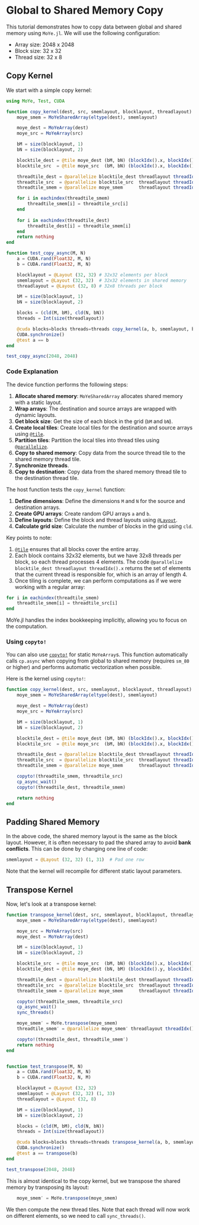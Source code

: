 # Global to Shared Memory Copy

This tutorial demonstrates how to copy data between global and shared memory using `MoYe.jl`. We will use the following configuration:

- Array size: 2048 x 2048
- Block size: 32 x 32
- Thread size: 32 x 8

## Copy Kernel

We start with a simple copy kernel:
```julia
using MoYe, Test, CUDA

function copy_kernel(dest, src, smemlayout, blocklayout, threadlayout)
    moye_smem = MoYeSharedArray(eltype(dest), smemlayout) 

    moye_dest = MoYeArray(dest)
    moye_src = MoYeArray(src)

    bM = size(blocklayout, 1)
    bN = size(blocklayout, 2)

    blocktile_dest = @tile moye_dest (bM, bN) (blockIdx().x, blockIdx().y)
    blocktile_src  = @tile moye_src  (bM, bN) (blockIdx().x, blockIdx().y)

    threadtile_dest = @parallelize blocktile_dest threadlayout threadIdx().x
    threadtile_src  = @parallelize blocktile_src  threadlayout threadIdx().x
    threadtile_smem = @parallelize moye_smem      threadlayout threadIdx().x

    for i in eachindex(threadtile_smem)
        threadtile_smem[i] = threadtile_src[i]
    end
    
    for i in eachindex(threadtile_dest)
        threadtile_dest[i] = threadtile_smem[i]
    end
    return nothing
end

function test_copy_async(M, N)
    a = CUDA.rand(Float32, M, N)
    b = CUDA.rand(Float32, M, N)

    blocklayout = @Layout (32, 32) # 32x32 elements per block
    smemlayout = @Layout (32, 32)  # 32x32 elements in shared memory
    threadlayout = @Layout (32, 8) # 32x8 threads per block

    bM = size(blocklayout, 1)
    bN = size(blocklayout, 2)

    blocks = (cld(M, bM), cld(N, bN))
    threads = Int(size(threadlayout))

    @cuda blocks=blocks threads=threads copy_kernel(a, b, smemlayout, blocklayout, threadlayout)
    CUDA.synchronize()
    @test a == b
end

test_copy_async(2048, 2048)
```

### Code Explanation

The device function performs the following steps:

1.  **Allocate shared memory**: `MoYeSharedArray` allocates shared memory with a static layout.
2.  **Wrap arrays**: The destination and source arrays are wrapped with dynamic layouts.
3.  **Get block size**: Get the size of each block in the grid (`bM` and `bN`).
4.  **Create local tiles**: Create local tiles for the destination and source arrays using [`@tile`](@ref).
5.  **Partition tiles**: Partition the local tiles into thread tiles using [`@parallelize`](@ref).
6.  **Copy to shared memory**: Copy data from the source thread tile to the shared memory thread tile.
7.  **Synchronize threads**.
8.  **Copy to destination**: Copy data from the shared memory thread tile to the destination thread tile.

The host function tests the `copy_kernel` function:

1.  **Define dimensions**: Define the dimensions `M` and `N` for the source and destination arrays.
2.  **Create GPU arrays**: Create random GPU arrays `a` and `b`.
3.  **Define layouts**: Define the block and thread layouts using [`@Layout`](@ref).
4.  **Calculate grid size**: Calculate the number of blocks in the grid using `cld`.

Key points to note:

1.  [`@tile`](@ref) ensures that all blocks cover the entire array.
2.  Each block contains 32x32 elements, but we have 32x8 threads per block, so each thread processes 4 elements. The code `@parallelize blocktile_dest threadlayout threadIdx().x` returns the set of elements that the current thread is responsible for, which is an array of length 4.
3.  Once tiling is complete, we can perform computations as if we were working with a regular array:

```julia
for i in eachindex(threadtile_smem)
    threadtile_smem[i] = threadtile_src[i]
end
```

MoYe.jl handles the index bookkeeping implicitly, allowing you to focus on the computation.

### Using `copyto!`

You can also use [`copyto!`](@ref) for static `MoYeArray`s. This function automatically calls `cp.async` when copying from global to shared memory (requires `sm_80` or higher) and performs automatic vectorization when possible.

Here is the kernel using `copyto!`:
```julia
function copy_kernel(dest, src, smemlayout, blocklayout, threadlayout)
    moye_smem = MoYeSharedArray(eltype(dest), smemlayout) 

    moye_dest = MoYeArray(dest)
    moye_src = MoYeArray(src)

    bM = size(blocklayout, 1)
    bN = size(blocklayout, 2)

    blocktile_dest = @tile moye_dest (bM, bN) (blockIdx().x, blockIdx().y)
    blocktile_src  = @tile moye_src  (bM, bN) (blockIdx().x, blockIdx().y)

    threadtile_dest = @parallelize blocktile_dest threadlayout threadIdx().x
    threadtile_src  = @parallelize blocktile_src  threadlayout threadIdx().x
    threadtile_smem = @parallelize moye_smem      threadlayout threadIdx().x

    copyto!(threadtile_smem, threadtile_src)
    cp_async_wait()
    copyto!(threadtile_dest, threadtile_smem)

    return nothing
end
```

## Padding Shared Memory

In the above code, the shared memory layout is the same as the block layout. However, it is often necessary to pad the shared array to avoid **bank conflicts**. This can be done by changing one line of code:
```julia
smemlayout = @Layout (32, 32) (1, 31)  # Pad one row
```
Note that the kernel will recompile for different static layout parameters.

## Transpose Kernel

Now, let's look at a transpose kernel:
```julia
function transpose_kernel(dest, src, smemlayout, blocklayout, threadlayout)
    moye_smem = MoYeSharedArray(eltype(dest), smemlayout) 

    moye_src = MoYeArray(src)
    moye_dest = MoYeArray(dest)

    bM = size(blocklayout, 1)
    bN = size(blocklayout, 2)

    blocktile_src  = @tile moye_src  (bM, bN) (blockIdx().x, blockIdx().y)
    blocktile_dest = @tile moye_dest (bN, bM) (blockIdx().y, blockIdx().x)

    threadtile_dest = @parallelize blocktile_dest threadlayout threadIdx().x
    threadtile_src  = @parallelize blocktile_src  threadlayout threadIdx().x
    threadtile_smem = @parallelize moye_smem      threadlayout threadIdx().x

    copyto!(threadtile_smem, threadtile_src)
    cp_async_wait()
    sync_threads()

    moye_smem′ = MoYe.transpose(moye_smem)
    threadtile_smem′ = @parallelize moye_smem′ threadlayout threadIdx().x

    copyto!(threadtile_dest, threadtile_smem′)
    return nothing
end


function test_transpose(M, N)
    a = CUDA.rand(Float32, M, N)
    b = CUDA.rand(Float32, N, M)

    blocklayout = @Layout (32, 32)
    smemlayout = @Layout (32, 32) (1, 33)
    threadlayout = @Layout (32, 8)

    bM = size(blocklayout, 1)
    bN = size(blocklayout, 2)

    blocks = (cld(M, bM), cld(N, bN))
    threads = Int(size(threadlayout))

    @cuda blocks=blocks threads=threads transpose_kernel(a, b, smemlayout, blocklayout, threadlayout)
    CUDA.synchronize()
    @test a == transpose(b)
end

test_transpose(2048, 2048)
```

This is almost identical to the copy kernel, but we transpose the shared memory by transposing its layout:
```julia
    moye_smem′ = MoYe.transpose(moye_smem)
```
We then compute the new thread tiles. Note that each thread will now work on different elements, so we need to call `sync_threads()`.